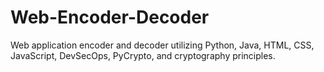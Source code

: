 # Web-Encoder-Decoder
Web application encoder and decoder utilizing Python, Java, HTML, CSS, JavaScript, DevSecOps, PyCrypto, and cryptography principles. 
